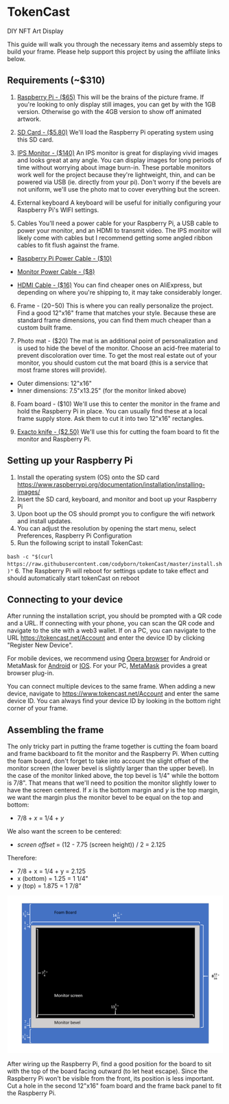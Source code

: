 # TokenCast
DIY NFT Art Display

This guide will walk you through the necessary items and assembly steps to build your frame. Please help support this project by using the affiliate links below.

## Requirements (~$310)
1. [Raspberry Pi - ($65)](https://www.raspberrypi.org/products/raspberry-pi-4-model-b/)
This will be the brains of the picture frame. If you're looking to only display still images, you can get by with the 1GB version. Otherwise go with the 4GB version to show off animated artwork.


2. [SD Card - ($5.80)](https://amzn.to/356hBgg)
We'll load the Raspberry Pi operating system using this SD card.


3. [IPS Monitor - ($140)](https://amzn.to/2quRaBE)
An IPS monitor is great for displaying vivid images and looks great at any angle. You can display images for long periods of time without worrying about image burn-in. These portable monitors work well for the project because they're lightweight, thin, and can be powered via USB (ie. directly from your pi). Don't worry if the bevels are not uniform, we'll use the photo mat to cover everything but the screen.


4. External keyboard
A keyboard will be useful for initially configuring your Raspberry Pi's WIFI settings.

5. Cables
You'll need a power cable for your Raspberry Pi, a USB cable to power your monitor, and an HDMI to transmit video.  The IPS monitor will likely come with cables but I recommend getting some angled ribbon cables to fit flush against the frame.

  - [Raspberry Pi Power Cable - ($10)](https://amzn.to/33WAiBl)

  - [Monitor Power Cable - ($8)](https://amzn.to/36bFJhn)

  - [HDMI Cable - ($16)](https://amzn.to/2PoOEVZ)
You can find cheaper ones on AliExpress, but depending on where you're shipping to, it may take considerably longer.

6. Frame - ($20-$50)
This is where you can really personalize the project. Find a good 12"x16" frame that matches your style. Because these are standard frame dimensions, you can find them much cheaper than a custom built frame.

7. Photo mat - ($20)
The mat is an additional point of personalization and is used to hide the bevel of the monitor. Choose an acid-free material to prevent discoloration over time. To get the most real estate out of your monitor, you should custom cut the mat board (this is a service that most frame stores will provide). 

  - Outer dimensions: 12"x16"
  - Inner dimensions: 7.5"x13.25" (for the monitor linked above)

8. Foam board - ($10)
We'll use this to center the monitor in the frame and hold the Raspberry Pi in place. You can usually find these at a local frame supply store. Ask them to cut it into two 12"x16" rectangles.

9. [Exacto knife - ($2.50)](https://amzn.to/2LvKryw)
We'll use this for cutting the foam board to fit the monitor and Raspberry Pi.

## Setting up your Raspberry Pi

1. Install the operating system (OS) onto the SD card
https://www.raspberrypi.org/documentation/installation/installing-images/
2. Insert the SD card, keyboard, and monitor and boot up your Raspberry Pi
3. Upon boot up the OS should prompt you to configure the wifi network and install updates.
4. You can adjust the resolution by opening the start menu, select Preferences, Raspberry Pi Configuration
5. Run the following script to install TokenCast:

`bash -c "$(curl https://raw.githubusercontent.com/codyborn/tokenCast/master/install.sh)"`
6. The Raspberry Pi will reboot for settings update to take effect and should automatically start tokenCast on reboot

## Connecting to your device
After running the installation script, you should be prompted with a QR code and a URL. If connecting with your phone, you can scan the QR code and navigate to the site with a web3 wallet.  If on a PC, you can navigate to the URL https://tokencast.net/Account and enter the device ID by clicking "Register New Device".

For mobile devices, we recommend using [Opera browser](https://www.opera.com/mobile) for Android or MetaMask for [Android](https://play.google.com/store/apps/details?id=io.metamask) or [IOS](http://metamask.app.link/).
For your PC, [MetaMask](https://metamask.io/) provides a great browser plug-in.

You can connect multiple devices to the same frame. When adding a new device, navigate to https://www.tokencast.net/Account and enter the same device ID. You can always find your device ID by looking in the bottom right corner of your frame.

## Assembling the frame
The only tricky part in putting the frame together is cutting the foam board and frame backboard to fit the monitor and the Raspberry Pi. When cutting the foam board, don't forget to take into account the slight offset of the monitor screen (the lower bevel is slightly larger than the upper bevel). In the case of the monitor linked above, the top bevel is 1/4" while the bottom is 7/8". That means that we'll need to position the monitor slightly lower to have the screen centered.
If _x_ is the bottom margin and _y_ is the top margin, we want the margin plus the monitor bevel to be equal on the top and bottom:
  - 7/8 + _x_ = 1/4 + _y_
  
We also want the screen to be centered:
- _screen offset_ = (12 - 7.75 (screen height)) / 2 = 2.125

Therefore:
- 7/8 + x = 1/4 + y = 2.125
- x (bottom) = 1.25 = 1 1/4"
- y (top) = 1.875 = 1 7/8"

![Foam Board Dimensions](./images/dimensions.png "Foam board dimensions")

After wiring up the Raspberry Pi, find a good position for the board to sit with the top of the board facing outward (to let heat escape). Since the Raspberry Pi won't be visible from the front, its position is less important. Cut a hole in the second 12"x16" foam board and the frame back panel to fit the Raspberry Pi.

